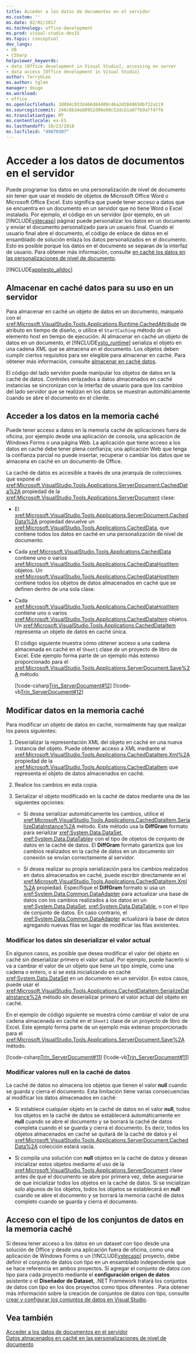 ```yaml
---
title: Acceder a los datos de documentos en el servidor
ms.custom: ''
ms.date: 02/02/2017
ms.technology: office-development
ms.prod: visual-studio-dev15
ms.topic: conceptual
dev_langs:
- VB
- CSharp
helpviewer_keywords:
- data [Office development in Visual Studio], accessing on server
- data access [Office development in Visual Studio]
author: TerryGLee
ms.author: tglee
manager: douge
ms.workload:
- office
ms.openlocfilehash: 3d894c033d466d84409c46a2d2849650bf32a119
ms.sourcegitcommit: 240c8b34e80952d00e90c52dcb1a077b9aff47f6
ms.translationtype: MT
ms.contentlocale: es-ES
ms.lasthandoff: 10/23/2018
ms.locfileid: "49870307"
---
```

# <a name="access-data-in-documents-on-the-server"></a>Acceder a los datos de documentos en el servidor
  Puede programar los datos en una personalización de nivel de documento sin tener que usar el modelo de objetos de Microsoft Office Word o Microsoft Office Excel. Esto significa que puede tener acceso a datos que se encuentra en un documento en un servidor que no tiene Word o Excel instalado. Por ejemplo, el código en un servidor (por ejemplo, en un [!INCLUDE[vstecasp](../sharepoint/includes/vstecasp-md.md)] página) puede personalizar los datos en un documento y enviar el documento personalizado para un usuario final. Cuando el usuario final abre el documento, el código de enlace de datos en el ensamblado de solución enlaza los datos personalizados en el documento. Esto es posible porque los datos en el documento se separan de la interfaz de usuario. Para obtener más información, consulte [en caché los datos en las personalizaciones de nivel de documento](../vsto/cached-data-in-document-level-customizations.md).  

 [!INCLUDE[appliesto_alldoc](../vsto/includes/appliesto-alldoc-md.md)]  

## <a name="cache-data-for-use-on-a-server"></a>Almacenar en caché datos para su uso en un servidor  
 Para almacenar en caché un objeto de datos en un documento, márquelo con el <xref:Microsoft.VisualStudio.Tools.Applications.Runtime.CachedAttribute> de atributo en tiempo de diseño, o utilice el `StartCaching` método de un elemento host en tiempo de ejecución. Al almacenar en caché un objeto de datos en un documento, el [!INCLUDE[vsto_runtime](../vsto/includes/vsto-runtime-md.md)] serializa el objeto en una cadena XML que se almacena en el documento. Los objetos deben cumplir ciertos requisitos para ser elegible para almacenar en caché. Para obtener más información, consulte [almacenar en caché datos](../vsto/caching-data.md).  

 El código del lado servidor puede manipular los objetos de datos en la caché de datos. Controles enlazados a datos almacenados en caché instancias se sincronizan con la interfaz de usuario para que los cambios del lado servidor que se realizan en los datos se muestran automáticamente cuando se abre el documento en el cliente.  

## <a name="access-data-in-the-cache"></a>Acceder a los datos en la memoria caché  
 Puede tener acceso a datos en la memoria caché de aplicaciones fuera de oficina, por ejemplo desde una aplicación de consola, una aplicación de Windows Forms o una página Web. La aplicación que tiene acceso a los datos en caché debe tener plena confianza; una aplicación Web que tenga la confianza parcial no puede insertar, recuperar o cambiar los datos que se almacena en caché en un documento de Office.  

 La caché de datos es accesible a través de una jerarquía de colecciones que expone el <xref:Microsoft.VisualStudio.Tools.Applications.ServerDocument.CachedData%2A> propiedad de la <xref:Microsoft.VisualStudio.Tools.Applications.ServerDocument> clase:  

- El <xref:Microsoft.VisualStudio.Tools.Applications.ServerDocument.CachedData%2A> propiedad devuelve un <xref:Microsoft.VisualStudio.Tools.Applications.CachedData>, que contiene todos los datos en caché en una personalización de nivel de documento.  

- Cada <xref:Microsoft.VisualStudio.Tools.Applications.CachedData> contiene uno o varios <xref:Microsoft.VisualStudio.Tools.Applications.CachedDataHostItem> objetos. Un <xref:Microsoft.VisualStudio.Tools.Applications.CachedDataHostItem> contiene todos los objetos de datos almacenados en caché que se definen dentro de una sola clase.  

- Cada <xref:Microsoft.VisualStudio.Tools.Applications.CachedDataHostItem> contiene uno o varios <xref:Microsoft.VisualStudio.Tools.Applications.CachedDataItem> objetos. Un <xref:Microsoft.VisualStudio.Tools.Applications.CachedDataItem> representa un objeto de datos en caché única.  

  El código siguiente muestra cómo obtener acceso a una cadena almacenada en caché en el `Sheet1` clase de un proyecto de libro de Excel. Este ejemplo forma parte de un ejemplo más extenso proporcionado para el <xref:Microsoft.VisualStudio.Tools.Applications.ServerDocument.Save%2A> método.  

  [!code-csharp[Trin_ServerDocument#12](../vsto/codesnippet/CSharp/Trin_ServerDocument/Form1.cs#12)]
  [!code-vb[Trin_ServerDocument#12](../vsto/codesnippet/VisualBasic/Trin_ServerDocument/Form1.vb#12)]  

## <a name="modify-data-in-the-cache"></a>Modificar datos en la memoria caché  
 Para modificar un objeto de datos en caché, normalmente hay que realizar los pasos siguientes:  

1.  Deserializar la representación XML del objeto en caché en una nueva instancia del objeto. Puede obtener acceso a XML mediante el <xref:Microsoft.VisualStudio.Tools.Applications.CachedDataItem.Xml%2A> propiedad de la <xref:Microsoft.VisualStudio.Tools.Applications.CachedDataItem> que representa el objeto de datos almacenados en caché.  

2.  Realice los cambios en esta copia.  

3.  Serializar el objeto modificado en la caché de datos mediante una de las siguientes opciones:  

    -   Si desea serializar automáticamente los cambios, utilice el <xref:Microsoft.VisualStudio.Tools.Applications.CachedDataItem.SerializeDataInstance%2A> método. Este método usa la **DiffGram** formato para serializar <xref:System.Data.DataSet>, <xref:System.Data.DataTable>y con el tipo de objetos de conjunto de datos en la caché de datos. El **DiffGram** formato garantiza que los cambios realizados en la caché de datos en un documento sin conexión se envían correctamente al servidor.  

    -   Si desea realizar su propia serialización para los cambios realizados en datos almacenados en caché, puede escribir directamente en el <xref:Microsoft.VisualStudio.Tools.Applications.CachedDataItem.Xml%2A> propiedad. Especifique el **DiffGram** formato si usa un <xref:System.Data.Common.DataAdapter> para actualizar una base de datos con los cambios realizados a los datos en un <xref:System.Data.DataSet>, <xref:System.Data.DataTable>, o con el tipo de conjunto de datos. En caso contrario, el <xref:System.Data.Common.DataAdapter> actualizará la base de datos agregando nuevas filas en lugar de modificar las filas existentes.  

### <a name="modify-data-without-deserializing-the-current-value"></a>Modificar los datos sin deserializar el valor actual  
 En algunos casos, es posible que desea modificar el valor del objeto en caché sin deserializar primero el valor actual. Por ejemplo, puede hacerlo si va a cambiar el valor de un objeto que tiene un tipo simple, como una cadena o entero, o si se está inicializando en caché <xref:System.Data.DataSet> en un documento en un servidor. En estos casos, puede usar el <xref:Microsoft.VisualStudio.Tools.Applications.CachedDataItem.SerializeDataInstance%2A> método sin deserializar primero el valor actual del objeto en caché.  

 En el ejemplo de código siguiente se muestra cómo cambiar el valor de una cadena almacenada en caché en el `Sheet1` clase de un proyecto de libro de Excel. Este ejemplo forma parte de un ejemplo más extenso proporcionado para el <xref:Microsoft.VisualStudio.Tools.Applications.ServerDocument.Save%2A> método.  

 [!code-csharp[Trin_ServerDocument#11](../vsto/codesnippet/CSharp/Trin_ServerDocument/Form1.cs#11)]
 [!code-vb[Trin_ServerDocument#11](../vsto/codesnippet/VisualBasic/Trin_ServerDocument/Form1.vb#11)]  

### <a name="modify-null-values-in-the-data-cache"></a>Modificar valores null en la caché de datos  
 La caché de datos no almacena los objetos que tienen el valor **null** cuando se guarda y cierra el documento. Esta limitación tiene varias consecuencias al modificar los datos almacenados en caché:  

-   Si establece cualquier objeto en la caché de datos en el valor **null**, todos los objetos en la caché de datos se establecerá automáticamente en **null** cuando se abre el documento y se borrará la caché de datos completa cuando el se guarda y cierra el documento. Es decir, todos los objetos almacenados en caché se quitará de la caché de datos y el <xref:Microsoft.VisualStudio.Tools.Applications.ServerDocument.CachedData%2A> colección estará vacía.  

-   Si compila una solución con **null** objetos en la caché de datos y desean inicializar estos objetos mediante el uso de la <xref:Microsoft.VisualStudio.Tools.Applications.ServerDocument> clase antes de que el documento se abre por primera vez, debe asegurarse de que inicializar todos los objetos en la caché de datos. Si se inicializan solo algunos de los objetos, todos los objetos se establecerá en **null** cuando se abre el documento y se borrará la memoria caché de datos completo cuando se guarda y cierra el documento.  

## <a name="access-typed-datasets-in-the-cache"></a>Acceso con el tipo de los conjuntos de datos en la memoria caché  
 Si desea tener acceso a los datos en un dataset con tipo desde una solución de Office y desde una aplicación fuera de oficina, como una aplicación de Windows Forms o un [!INCLUDE[vstecasp](../sharepoint/includes/vstecasp-md.md)] proyecto, debe definir el conjunto de datos con tipo en un ensamblado independiente que se hace referencia en ambos proyectos. Si agregar el conjunto de datos con tipo para cada proyecto mediante el **configuración origen de datos** asistente o el **Diseñador de Dataset**, .NET Framework tratará los conjuntos de datos con tipo en los dos proyectos como tipos diferentes . Para obtener más información sobre la creación de conjuntos de datos con tipo, consulte [crear y configurar los conjuntos de datos en Visual Studio](/visualstudio/data-tools/create-and-configure-datasets-in-visual-studio).  

## <a name="see-also"></a>Vea también  
 [Acceder a los datos de documentos en el servidor](../vsto/accessing-data-in-documents-on-the-server.md)   
 [Datos almacenados en caché en las personalizaciones de nivel de documento](../vsto/cached-data-in-document-level-customizations.md)  
